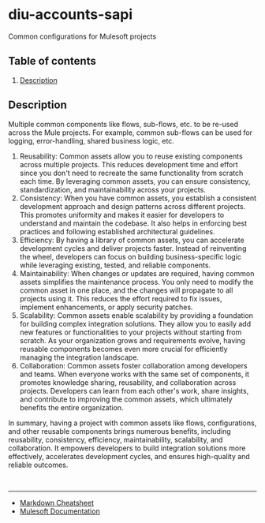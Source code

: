 # diu-accounts-sapi

Common configurations for Mulesoft projects

## Table of contents
1. [Description](#description)

## Description

Multiple common components like flows, sub-flows, etc. to be re-used across the Mule projects. For example, common sub-flows can be used for logging, error-handling, shared business logic, etc.

1. Reusability: Common assets allow you to reuse existing components across multiple projects. This reduces development time and effort since you don't need to recreate the same functionality from scratch each time. By leveraging common assets, you can ensure consistency, standardization, and maintainability across your projects.
2. Consistency: When you have common assets, you establish a consistent development approach and design patterns across different projects. This promotes uniformity and makes it easier for developers to understand and maintain the codebase. It also helps in enforcing best practices and following established architectural guidelines.
3. Efficiency: By having a library of common assets, you can accelerate development cycles and deliver projects faster. Instead of reinventing the wheel, developers can focus on building business-specific logic while leveraging existing, tested, and reliable components.
4. Maintainability: When changes or updates are required, having common assets simplifies the maintenance process. You only need to modify the common asset in one place, and the changes will propagate to all projects using it. This reduces the effort required to fix issues, implement enhancements, or apply security patches.
5. Scalability: Common assets enable scalability by providing a foundation for building complex integration solutions. They allow you to easily add new features or functionalities to your projects without starting from scratch. As your organization grows and requirements evolve, having reusable components becomes even more crucial for efficiently managing the integration landscape.
6. Collaboration: Common assets foster collaboration among developers and teams. When everyone works with the same set of components, it promotes knowledge sharing, reusability, and collaboration across projects. Developers can learn from each other's work, share insights, and contribute to improving the common assets, which ultimately benefits the entire organization.

In summary, having a project with common assets like flows, configurations, and other reusable components brings numerous benefits, including reusability, consistency, efficiency, maintainability, scalability, and collaboration. It empowers developers to build integration solutions more effectively, accelerates development cycles, and ensures high-quality and reliable outcomes.

<br>

---

- [Markdown Cheatsheet](https://github.com/adam-p/markdown-here/wiki/Markdown-Cheatsheet)
- [Mulesoft Documentation](https://docs.mulesoft.com/general/)
